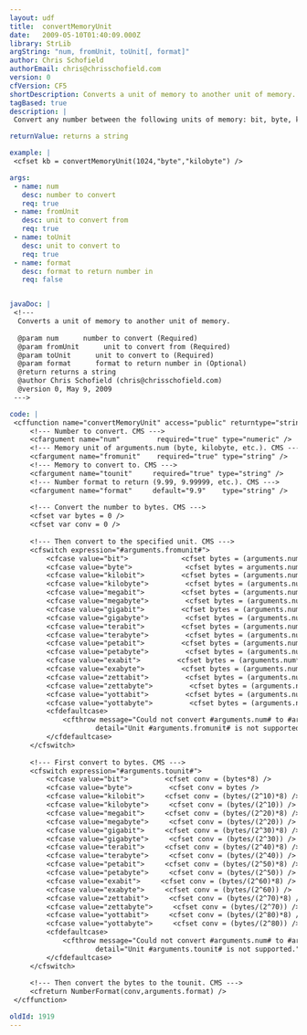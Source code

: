 ```yaml
---
layout: udf
title:  convertMemoryUnit
date:   2009-05-10T01:40:09.000Z
library: StrLib
argString: "num, fromUnit, toUnit[, format]"
author: Chris Schofield
authorEmail: chris@chrisschofield.com
version: 0
cfVersion: CF5
shortDescription: Converts a unit of memory to another unit of memory.
tagBased: true
description: |
 Convert any number between the following units of memory: bit, byte, kilobit, kilobyte, megabit, megabyte, gigabit, gigabyte, terabit, terabyte, petabit, petabyte, exabit, exabyte, zettabit, zettabyte, yottabit, and yottabyte. Can also specify number format to return.

returnValue: returns a string

example: |
 <cfset kb = convertMemoryUnit(1024,"byte","kilobyte") />

args:
 - name: num
   desc: number to convert
   req: true
 - name: fromUnit
   desc: unit to convert from
   req: true
 - name: toUnit
   desc: unit to convert to
   req: true
 - name: format
   desc: format to return number in
   req: false


javaDoc: |
 <!---
  Converts a unit of memory to another unit of memory.
  
  @param num      number to convert (Required)
  @param fromUnit      unit to convert from (Required)
  @param toUnit      unit to convert to (Required)
  @param format      format to return number in (Optional)
  @return returns a string 
  @author Chris Schofield (chris@chrisschofield.com) 
  @version 0, May 9, 2009 
 --->

code: |
 <cffunction name="convertMemoryUnit" access="public" returntype="string">
     <!--- Number to convert. CMS --->
     <cfargument name="num"         required="true" type="numeric" />
     <!--- Memory unit of arguments.num (byte, kilobyte, etc.). CMS --->
     <cfargument name="fromunit"    required="true" type="string" />
     <!--- Memory to convert to. CMS --->
     <cfargument name="tounit"     required="true" type="string" />
     <!--- Number format to return (9.99, 9.99999, etc.). CMS --->
     <cfargument name="format"     default="9.9"    type="string" />
 
     <!--- Convert the number to bytes. CMS --->
     <cfset var bytes = 0 />
     <cfset var conv = 0 />
 
     <!--- Then convert to the specified unit. CMS --->
     <cfswitch expression="#arguments.fromunit#">
         <cfcase value="bit">             <cfset bytes = (arguments.num/8) />         </cfcase>
         <cfcase value="byte">             <cfset bytes = arguments.num />             </cfcase>
         <cfcase value="kilobit">         <cfset bytes = (arguments.num*(2^10)/8) />    </cfcase>
         <cfcase value="kilobyte">         <cfset bytes = (arguments.num*(2^10)) />    </cfcase>
         <cfcase value="megabit">         <cfset bytes = (arguments.num*(2^20)/8) />    </cfcase>
         <cfcase value="megabyte">         <cfset bytes = (arguments.num*(2^20)) />    </cfcase>
         <cfcase value="gigabit">         <cfset bytes = (arguments.num*(2^30)/8) />    </cfcase>
         <cfcase value="gigabyte">         <cfset bytes = (arguments.num*(2^30)) />    </cfcase>
         <cfcase value="terabit">         <cfset bytes = (arguments.num*(2^40)/8) />    </cfcase>
         <cfcase value="terabyte">         <cfset bytes = (arguments.num*(2^40)) />    </cfcase>
         <cfcase value="petabit">         <cfset bytes = (arguments.num*(2^50)/8) />    </cfcase>
         <cfcase value="petabyte">         <cfset bytes = (arguments.num*(2^50)) />    </cfcase>
         <cfcase value="exabit">         <cfset bytes = (arguments.num*(2^60)/8) />    </cfcase>
         <cfcase value="exabyte">         <cfset bytes = (arguments.num*(2^60)) />    </cfcase>
         <cfcase value="zettabit">         <cfset bytes = (arguments.num*(2^70)/8) />    </cfcase>
         <cfcase value="zettabyte">         <cfset bytes = (arguments.num*(2^70)) />    </cfcase>
         <cfcase value="yottabit">         <cfset bytes = (arguments.num*(2^80)/8) />    </cfcase>
         <cfcase value="yottabyte">         <cfset bytes = (arguments.num*(2^80)) />    </cfcase>
         <cfdefaultcase>
             <cfthrow message="Could not convert #arguments.num# to #arguments.fromunit#."
                     detail="Unit #arguments.fromunit# is not supported." />
         </cfdefaultcase>
     </cfswitch>
 
     <!--- First convert to bytes. CMS --->
     <cfswitch expression="#arguments.tounit#">
         <cfcase value="bit">         <cfset conv = (bytes*8) />             </cfcase>
         <cfcase value="byte">         <cfset conv = bytes />                 </cfcase>
         <cfcase value="kilobit">     <cfset conv = (bytes/(2^10)*8) />    </cfcase>
         <cfcase value="kilobyte">     <cfset conv = (bytes/(2^10)) />        </cfcase>
         <cfcase value="megabit">     <cfset conv = (bytes/(2^20)*8) />    </cfcase>
         <cfcase value="megabyte">     <cfset conv = (bytes/(2^20)) />        </cfcase>
         <cfcase value="gigabit">     <cfset conv = (bytes/(2^30)*8) />    </cfcase>
         <cfcase value="gigabyte">     <cfset conv = (bytes/(2^30)) />        </cfcase>
         <cfcase value="terabit">     <cfset conv = (bytes/(2^40)*8) />    </cfcase>
         <cfcase value="terabyte">     <cfset conv = (bytes/(2^40)) />        </cfcase>
         <cfcase value="petabit">     <cfset conv = (bytes/(2^50)*8) />    </cfcase>
         <cfcase value="petabyte">     <cfset conv = (bytes/(2^50)) />        </cfcase>
         <cfcase value="exabit">     <cfset conv = (bytes/(2^60)*8) />    </cfcase>
         <cfcase value="exabyte">     <cfset conv = (bytes/(2^60)) />        </cfcase>
         <cfcase value="zettabit">     <cfset conv = (bytes/(2^70)*8) />    </cfcase>
         <cfcase value="zettabyte">     <cfset conv = (bytes/(2^70)) />        </cfcase>
         <cfcase value="yottabit">     <cfset conv = (bytes/(2^80)*8) />    </cfcase>
         <cfcase value="yottabyte">     <cfset conv = (bytes/(2^80)) />        </cfcase>
         <cfdefaultcase>
             <cfthrow message="Could not convert #arguments.num# to #arguments.tounit#."
                     detail="Unit #arguments.tounit# is not supported." />
         </cfdefaultcase>
     </cfswitch>
 
     <!--- Then convert the bytes to the tounit. CMS --->
     <cfreturn NumberFormat(conv,arguments.format) />
 </cffunction>

oldId: 1919
---
```



